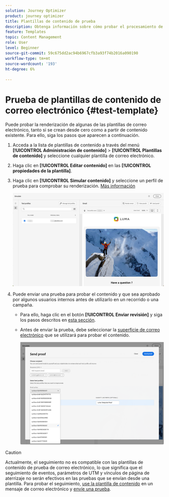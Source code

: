 ```yaml
---
solution: Journey Optimizer
product: journey optimizer
title: Plantillas de contenido de prueba
description: Obtenga información sobre cómo probar el procesamiento de algunas de las plantillas de contenido de correo electrónico
feature: Templates
topic: Content Management
role: User
level: Beginner
source-git-commit: 59c675dd2ac94b6967cfb3a93f74b2016a090190
workflow-type: tm+mt
source-wordcount: '193'
ht-degree: 6%

---
```


# Prueba de plantillas de contenido de correo electrónico {#test-template}

Puede probar la renderización de algunas de las plantillas de correo electrónico, tanto si se crean desde cero como a partir de contenido existente. Para ello, siga los pasos que aparecen a continuación.

1. Acceda a la lista de plantillas de contenido a través del menú **[!UICONTROL Administración de contenido]** > **[!UICONTROL Plantillas de contenido]** y seleccione cualquier plantilla de correo electrónico.

1. Haga clic en **[!UICONTROL Editar contenido]** en las **[!UICONTROL propiedades de la plantilla]**.

1. Haga clic en **[!UICONTROL Simular contenido]** y seleccione un perfil de prueba para comprobar su renderización. [Más información](../content-management/preview-test.md)

   ![](assets/content-template-stimulate.png)

1. Puede enviar una prueba para probar el contenido y que sea aprobado por algunos usuarios internos antes de utilizarlo en un recorrido o una campaña.

   * Para ello, haga clic en el botón **[!UICONTROL Enviar revisión]** y siga los pasos descritos en [esta sección](../content-management/proofs.md).

   * Antes de enviar la prueba, debe seleccionar la [superficie de correo electrónico](../configuration/channel-surfaces.md) que se utilizará para probar el contenido.

     ![](assets/content-template-stimulate-proof-surface.png)

>[!CAUTION]
>
>Actualmente, el seguimiento no es compatible con las plantillas de contenido de prueba de correo electrónico, lo que significa que el seguimiento de eventos, parámetros de UTM y vínculos de página de aterrizaje no serán efectivos en las pruebas que se envían desde una plantilla. Para probar el seguimiento, [use la plantilla de contenido](../email/use-email-templates.md) en un mensaje de correo electrónico y [envíe una prueba](../content-management/preview-test.md#send-proofs).
